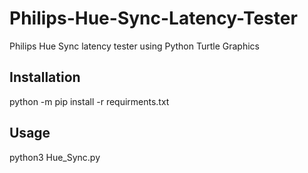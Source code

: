 # Philips-Hue-Sync-Latency-Tester
Philips Hue Sync latency tester using Python Turtle Graphics

## Installation 

python -m pip install -r requirments.txt

## Usage 

python3 Hue_Sync.py
